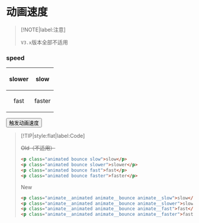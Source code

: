 # 动画速度

> [!NOTE|label:注意]
>
> `V3.x`版本全部不适用

### speed

| <p class="animated">slower</p> | <p class="animated">slow</p> |
| :------------------------------: | :------------------------------: |
| <p class="animated">fast</p> | <p class="animated">faster</p> |

<button id="callFunc">触发动画速度</button>

> [!TIP|style:flat|label:Code]
>
> ~~<span class="tip">Old</span>（不适用）~~
>
> ```html
> <p class="animated bounce slow">slow</p>
> <p class="animated bounce slower">slower</p>
> <p class="animated bounce fast">fast</p>
> <p class="animated bounce faster">faster</p>
> ```
>
> <span class="tip">New</span>
> 
> ```html
> <p class="animate__animated animate__bounce animate__slow">slow</p>
> <p class="animate__animated animate__bounce animate__slower">slower</p>
> <p class="animate__animated animate__bounce animate__fast">fast</p>
> <p class="animate__animated animate__bounce animate__faster">faster</p>
> ```

<script>
    document.getElementById('callFunc').addEventListener('click', ()=>{
        let anim = document.getElementsByClassName('animated')
        for(let i = 0; i < anim.length; i++) {
            anim[i].classList.add('bounce', anim[i].innerText)
            anim[i].addEventListener('animationend', ()=>{
                anim[i].classList.remove('bounce', anim[i].innerText)
            })
        }
    })
</script>